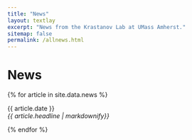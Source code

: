 ```yaml
---
title: "News"
layout: textlay
excerpt: "News from the Krastanov Lab at UMass Amherst."
sitemap: false
permalink: /allnews.html
---
```


# News

{% for article in site.data.news %}
<p>{{ article.date }} <br>
<em>{{ article.headline | markdownify}}</em></p>
{% endfor %}
